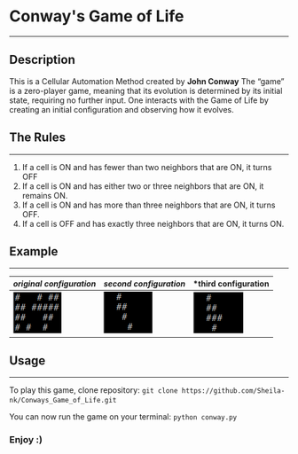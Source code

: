 # Conway's Game of Life
---
## Description
This is a Cellular Automation Method created by **John Conway**
The “game” is a zero-player game, meaning that its evolution is determined by its initial state, requiring no further input.
One interacts with the Game of Life by creating an initial configuration and observing how it evolves.

## The Rules
---
1. If a cell is ON and has fewer than two neighbors that are ON, it turns OFF
2. If a cell is ON and has either two or three neighbors that are ON, it remains ON.
3. If a cell is ON and has more than three neighbors that are ON, it turns OFF.
4. If a cell is OFF and has exactly three neighbors that are ON, it turns ON.

## Example
---
| *original configuration* | *second configuration* | *third configuration |
| ------------------------- | ------------------------- | ------------------------- |
| ![config_1](images/config1.PNG) | ![config_2](images/config2.PNG) | ![config_3](images/config3.PNG) |

## Usage
---
To play this game, clone repository:
``` git clone https://github.com/Sheila-nk/Conways_Game_of_Life.git ```

You can now run the game on your terminal:
``` python conway.py ```

### Enjoy :)

